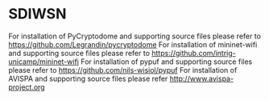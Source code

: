 # SDIWSN
For installation of PyCryptodome and supporting source files please refer to https://github.com/Legrandin/pycryptodome
For installation of mininet-wifi and supporting source files please refer to https://github.com/intrig-unicamp/mininet-wifi
For installation of pypuf and supporting source files please refer to https://github.com/nils-wisiol/pypuf
For installation of AVISPA and supporting source files please refer http://www.avispa-project.org
